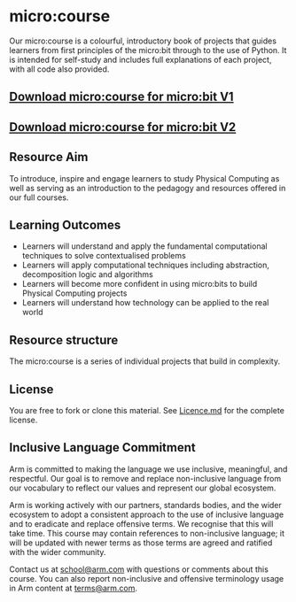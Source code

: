 # micro:course
Our micro:course is a colourful, introductory book of projects that guides learners from first principles of the micro:bit through to the use of Python. It is intended for self-study and includes full explanations of each project, with all code also provided.

## [Download micro:course for micro:bit V1](https://github.com/arm-university/micro-course/archive/refs/heads/main.zip)
## [Download micro:course for micro:bit V2](https://github.com/arm-university/ASP_micro-course/blob/main/Arm%20Micro%20course_V2.pdf)

## Resource Aim
To introduce, inspire and engage learners to study Physical Computing as well as serving as an introduction to the pedagogy and resources offered in our full courses.

## Learning Outcomes
- Learners will understand and apply the fundamental computational techniques to solve contextualised problems
- Learners will apply computational techniques including abstraction, decomposition logic and algorithms
- Learners will become more confident in using micro:bits to build Physical Computing projects
- Learners will understand how technology can be applied to the real world
  
## Resource structure
The micro:course is a series of individual projects that build in complexity.

## License
You are free to fork or clone this material. See [Licence.md](https://github.com/arm-university/micro-course/blob/main/License.md) for the complete license.

## Inclusive Language Commitment
Arm is committed to making the language we use inclusive, meaningful, and respectful. Our goal is to remove and replace non-inclusive language from our vocabulary to reflect our values and represent our global ecosystem.

Arm is working actively with our partners, standards bodies, and the wider ecosystem to adopt a consistent approach to the use of inclusive language and to eradicate and replace offensive terms. We recognise that this will take time. This course may contain references to non-inclusive language; it will be updated with newer terms as those terms are agreed and ratified with the wider community.

Contact us at school@arm.com with questions or comments about this course. You can also report non-inclusive and offensive terminology usage in Arm content at terms@arm.com.
